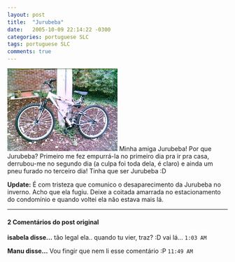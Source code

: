 ```yaml
---
layout: post
title:  "Jurubeba"
date:   2005-10-09 22:14:22 -0300
categories: portuguese SLC
tags: portuguese SLC
comments: true
---
```

<img class="image left-image" src="/images/jurubeba.jpg" width="50%">
Minha amiga Jurubeba! Por que Jurubeba? Primeiro me fez empurrá-la no primeiro dia pra ir pra casa, derrubou-me no segundo dia (a culpa foi toda dela, é claro) e ainda um pneu furado no terceiro dia! Tinha que ser Jurubeba :D


**Update:** É com tristeza que comunico o desaparecimento da Jurubeba no inverno. Acho que ela fugiu. Deixe a coitada amarrada no estacionamento do condomínio e quando voltei ela não estava mais lá.

---

#### 2 Comentários do post original

**isabela disse...**
tão legal ela.. quando tu vier, traz? :D vai lá... `1:03 AM`  
 
**Manu disse...**
Vou fingir que nem li esse comentário :P  `11:49 AM`  
